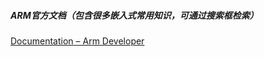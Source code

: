 

##### ARM官方文档（包含很多嵌入式常用知识，可通过搜索框检索）

[Documentation – Arm Developer](https://developer.arm.com/documentation/)